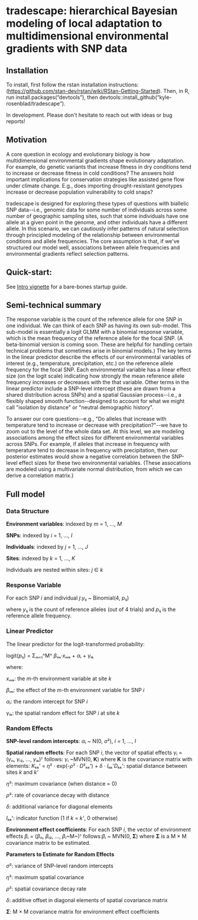 # tradescape: hierarchical Bayesian modeling of local adaptation to multidimensional environmental gradients with SNP data


## Installation
To install, first follow the rstan installation instructions: (https://github.com/stan-dev/rstan/wiki/RStan-Getting-Started). Then, in R, run install.packages(“devtools”), then devtools::install_github(“kyle-rosenblad/tradescape”).

In development. Please don't hesitate to reach out with ideas or bug reports!


## Motivation
A core question in ecology and evolutionary biology is how multidimensional environmental gradients shape evolutionary adaptation. For example, do genetic variants that increase fitness in dry conditions tend to increase or decrease fitness in cold conditions? The answers hold important implications for conservation strategies like assisted gene flow under climate change. E.g., does importing drought-resistant genotypes increase or decrease population vulnerability to cold snaps?

tradescape is designed for exploring these types of questions with biallelic SNP data--i.e., genomic data for some number of individuals across some number of geographic sampling sites, such that some individuals have one allele at a given point in the genome, and other individuals have a different allele. In this scenario, we can cautiously infer patterns of natural selection through principled modeling of the relationship between environmental conditions and allele frequencies. The core assumption is that, if we've structured our model well, associations between allele frequencies and environmental gradients reflect selection patterns.

## Quick-start:
See [Intro vignette](https://github.com/kyle-rosenblad/tradescape/blob/master/vignettes/Intro-to-tradescape.Rmd) for a bare-bones startup guide.

## Semi-technical summary

The response variable is the count of the reference allele for one SNP in one individual. We can think of each SNP as having its own sub-model. This sub-model is essentially a logit GLMM with a binomial response variable, which is the mean frequency of the reference allele for the focal SNP. (A beta-binomial version is coming soon. These are helpful for handling certain technical problems that sometimes arise in binomial models.) The key terms in the linear predictor describe the effects of our environmental variables of interest (e.g., temperature, precipitation, etc.) on the reference allele frequency for the focal SNP. Each environmental variable has a linear effect size (on the logit scale) indicating how strongly the mean reference allele frequency increases or decreases with the that variable. Other terms in the linear predictor include a SNP-level intercept (these are drawn from a shared distribution across SNPs) and a spatial Gaussian process--i.e., a flexibly shaped smooth function--designed to account for what we might call "isolation by distance" or "neutral demographic history".

To answer our core questions--e.g., "Do alleles that increase with temperature tend to increase or decrease with precipitation?"--we have to zoom out to the level of the whole data set. At this level, we are modeling associations among the effect sizes for different environmental variables across SNPs. For example, if alleles that increase in frequency with temperature tend to decrease in frequency with precipitation, then our posterior estimates would show a negative correlation between the SNP-level effect sizes for these two environmental variables. (These assocations are modeled using a multivariate normal distribution, from which we can derive a correlation matrix.)


## Full model

### Data Structure

**Environment variables**: indexed by *m* = 1, ..., *M*

**SNPs**: indexed by *i* = 1, ..., *I*

**Individuals**: indexed by *j* = 1, ..., *J*

**Sites**: indexed by *k* = 1, ..., *K*

Individuals are nested within sites: *j* ∈ *k*


### Response Variable

For each SNP *i* and individual *j*:*y*ᵢⱼ ~ Binomial(4, *p*ᵢⱼ)

where *y*ᵢⱼ is the count of reference alleles (out of 4 trials) and
*p*ᵢⱼ is the reference allele frequency.


### Linear Predictor

The linear predictor for the logit-transformed probability:

logit(*p*ᵢⱼ) = Σₘ₌₁^M^ *β*ᵢₘ·*x*ₘₖ + *α*ᵢ + *γ*ᵢₖ

where:

*x*ₘₖ: the *m*-th environment variable at site *k*

*β*ᵢₘ: the effect of the *m*-th environment variable for SNP *i*

*α*ᵢ: the random intercept for SNP *i*

*γ*ᵢₖ: the spatial random effect for SNP *i* at site *k*


### Random Effects

**SNP-level random intercepts**: *α*ᵢ ~ N(0, *σ*²), *i* = 1, ..., *I*

**Spatial random effects**: For each SNP *i*, the vector of spatial
effects *γ*ᵢ = (*γ*ᵢ₁, *γ*ᵢ₂, ..., *γ*ᵢₖ)ᵀ follows: *γ*ᵢ ~MVN(0,
**K**) where **K** is the covariance matrix with elements: *K*ₖₖ' =
*η*² · exp(-*ρ*² · *D*²ₖₖ') + *δ* · *I*ₖₖ'*D*ₖₖ': spatial distance
between sites *k* and *k'*

*η*²: maximum covariance (when distance = 0)

*ρ*²: rate of covariance decay with distance

*δ*: additional variance for diagonal elements

*I*ₖₖ': indicator function (1 if *k* = *k'*, 0 otherwise)

**Environment effect coefficients**: For each SNP *i*, the vector of
environment effects *β*ᵢ = (*β*ᵢ₁, *β*ᵢ₂, ..., *β*ᵢ~M~)ᵀ follows:*β*ᵢ
~ MVN(0, **Σ**) where **Σ** is a M × M covariance matrix to be
estimated.

**Parameters to Estimate for Random Effects**

*σ*²: variance of SNP-level random intercepts

*η*²: maximum spatial covariance

*ρ*²: spatial covariance decay rate

*δ*: additive offset in diagonal elements of spatial covariance matrix

**Σ**: M × M covariance matrix for environment effect coefficients
